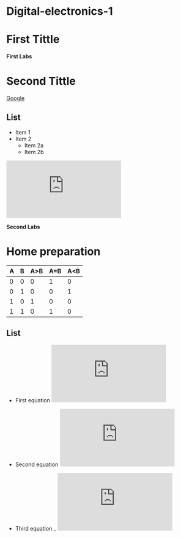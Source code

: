 # Digital-electronics-1
  
# First Tittle
**First Labs** 
# Second Tittle
[Google](https://www.google.com)

## List
* Item 1
* Item 2
  * Item 2a
  * Item 2b

![GitHub](https://latex.codecogs.com/gif.latex?f%3Da*%5Coverline%7Bb%7D&plus;%5Coverline%7Bb%7D*%5Coverline%7Bc%7D)


**Second Labs** 
# Home preparation 

| A | B | A>B | A=B | A<B |
|---|---|-----|-----|-----|
| 0 | 0 |  0  |  1  |  0  |
| 0 | 1 |  0  |  0  |  1  |
| 1 | 0 |  1  |  0  |  0  |
| 1 | 1 |  0  |  1  |  0  |


## List
* First equation
![GitHub](https://latex.codecogs.com/gif.latex?y_%7BA%3EB%7D%5E%7BSoP%7D%3D%28A%5Ccdot%20%5Cbar%7BB%7D%29)

* Second equation
 ![GitHub](https://latex.codecogs.com/gif.latex?y_%7BA%3DB%7D%5E%7BSoP%7D%3D%28%5Cbar%7BA%7D*%5Cbar%7BB%7D%29&plus;%28A*B%29)

* Third equation
_ ![GitHub](https://latex.codecogs.com/gif.latex?y_%7BA%3DB%7D%5E%7BSoP%7D%3D%28A&plus;%20B%29%5Ccdot%20%28%5Cbar%7BA%7D&plus;B%29%5Ccdot%20%28%5Cbar%7BA%7D&plus;%5Cbar%7BB%7D%29)







